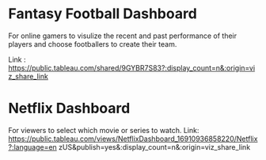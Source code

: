 # Fantasy Football Dashboard
For online gamers to visulize the recent and past performance of their players and choose footballers to create their team.

Link : https://public.tableau.com/shared/9GYBR7S83?:display_count=n&:origin=viz_share_link


# Netflix Dashboard
For viewers to select which movie or series to watch.
Link: https://public.tableau.com/views/NetflixDashboard_16910936858220/Netflix?:language=en zUS&publish=yes&:display_count=n&:origin=viz_share_link
